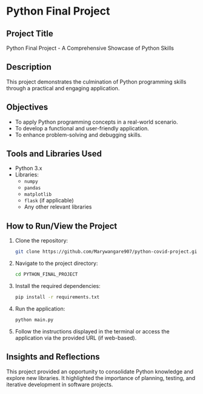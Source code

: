 # Python Final Project

## Project Title
Python Final Project - A Comprehensive Showcase of Python Skills

## Description
This project demonstrates the culmination of Python programming skills through a practical and engaging application.

## Objectives
- To apply Python programming concepts in a real-world scenario.
- To develop a functional and user-friendly application.
- To enhance problem-solving and debugging skills.

## Tools and Libraries Used
- Python 3.x
- Libraries:
    - `numpy`
    - `pandas`
    - `matplotlib`
    - `flask` (if applicable)
    - Any other relevant libraries

## How to Run/View the Project
1. Clone the repository:
     ```bash
     git clone https://github.com/Marywangare907/python-covid-project.git
     ```
2. Navigate to the project directory:
     ```bash
     cd PYTHON_FINAL_PROJECT
     ```
3. Install the required dependencies:
     ```bash
     pip install -r requirements.txt
     ```
4. Run the application:
     ```bash
     python main.py
     ```
5. Follow the instructions displayed in the terminal or access the application via the provided URL (if web-based).

## Insights and Reflections
This project provided an opportunity to consolidate Python knowledge and explore new libraries. It highlighted the importance of planning, testing, and iterative development in software projects.
